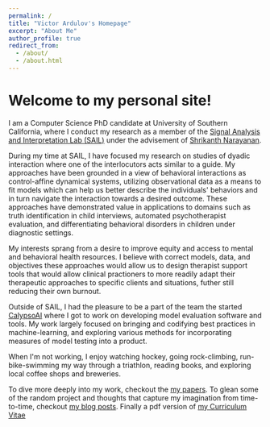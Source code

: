 ```yaml
---
permalink: /
title: "Victor Ardulov's Homepage"
excerpt: "About Me"
author_profile: true
redirect_from:
  - /about/
  - /about.html
---
```


Welcome to my personal site!
======

I am a Computer Science PhD candidate at University of Southern California, where I conduct my research as a member of 
the [Signal Analysis and Interpretation Lab (SAIL)](https://sail.usc.edu) under the advisement of 
[Shrikanth Narayanan](https://sail.usc.edu/people/shri.html).

During my time at SAIL, I have focused my research on studies of dyadic interaction where one of the interlocutors acts 
similar to a guide. My approaches have been grounded in a view of behavioral interactions as control-affine dynamical 
systems, utilizing observational data as a means to fit models which can help us better describe the individuals' behaviors
and in turn navigate the interaction towards a desired outcome. These approaches have demonstrated value in applications 
to domains such as truth identification in child interviews, automated psychotherapist evaluation, and differentiating 
behavioral disorders in children under diagnostic settings.

My interests sprang from a desire to improve equity and access to mental and behavioral health resources. I believe with
correct models, data, and objectives these approaches would allow us to design therapist support tools that would allow 
clinical practioners to more readily adapt their therapeutic approaches to specific clients and situations, futher still
reducing their own burnout.

Outside of SAIL, I had the pleasure to be a part of the team the started [CalypsoAI](https://calypsoai.com) where I got 
to work on developing model evaluation software and tools. My work largely focused on bringing and codifying best practices
in machine-learning, and exploring various methods for incorporating measures of model testing into a product.

When I'm not working, I enjoy watching hockey, going rock-climbing, run-bike-swimming my way through a triathlon, reading
books, and exploring local coffee shops and  breweries. 

To dive more deeply into my work, checkout the [my papers](./publications.md). To glean some of the random project and 
thoughts that capture my imagination from time-to-time, checkout [my blog posts](./year-archive.html). Finally a pdf 
version of [my Curriculum Vitae](../files/Curriculum_Vitae_February2022.pdf)



